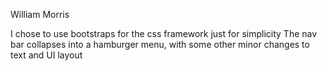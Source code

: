 William Morris

I chose to use bootstraps for the css framework just for simplicity
The nav bar collapses into a hamburger menu, with some other minor 
changes to text and UI layout